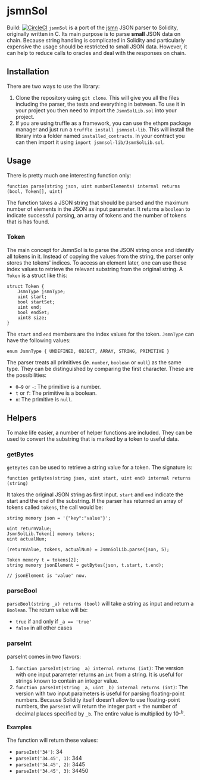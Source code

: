 # jsmnSol
Build: [![CircleCI](https://circleci.com/gh/chrisdotn/jsmnSol/tree/master.svg?style=svg)](https://circleci.com/gh/chrisdotn/jsmnSol/tree/master)
`jsmnSol` is a port of the [jsmn](https://github.com/zserge/jsmn) JSON parser to Solidity, originally written in C. Its main purpose is to parse **small** JSON data on chain. Because string handling is complicated in Solidity and particularly expensive the usage should be restricted to small JSON data. However, it can help to reduce calls to oracles and deal with the responses on chain.

## Installation
There are two ways to use the library:
 1. Clone the repository using `git clone`. This will give you all the files including the parser, the tests and everything in between. To use it in your project you then need to import the `JsmnSolLib.sol` into your project.
 2. If you are using truffle as a framework, you can use the ethpm package manager and just run a `truffle install jsmnsol-lib`. This will install the library into a folder named `installed_contracts`. In your contract you can then import it using `import jsmnsol-lib/JsmnSolLib.sol`.


## Usage
There is pretty much one interesting function only:
```
function parse(string json, uint numberElements) internal returns (bool, Token[], uint)
```
The function takes a JSON string that should be parsed and the maximum number of elements in the JSON as input parameter. It returns a `boolean` to indicate successful parsing, an array of tokens and the number of tokens that is has found.

### Token
The main concept for JsmnSol is to parse the JSON string once and identify all tokens in it. Instead of copying the values from the string, the parser only stores the tokens' indices. To access an element later, one can use these index values to retrieve the relevant substring from the original string. A `Token` is a struct like this:
```
struct Token {
    JsmnType jsmnType;
    uint start;
    bool startSet;
    uint end;
    bool endSet;
    uint8 size;
}
```
The `start` and `end` members are the index values for the token. `JsmnType` can have the following values:
```
enum JsmnType { UNDEFINED, OBJECT, ARRAY, STRING, PRIMITIVE }
```
The parser treats all primitives (ie. `number`, `boolean` or `null`) as the same type. They can be distinguished by comparing the first character. These are the possibilities:
 - `0–9` or `-`: The primitive is a number.
 - `t` or `f`: The primitive is a boolean.
 - `n`: The primitive is `null`.

## Helpers
To make life easier, a number of helper functions are included. They can be used to convert the substring that is marked by a token to useful data.

### getBytes
`getBytes` can be used to retrieve a string value for a token. The signature is:
```
function getBytes(string json, uint start, uint end) internal returns (string)
```
It takes the original JSON string as first input. `start` and `end` indicate the start and the end of the substring. If the parser has returned an array of tokens called `tokens`, the call would be:
```
string memory json = '{"key":"value"}';

uint returnValue;
JsmnSolLib.Token[] memory tokens;
uint actualNum;

(returnValue, tokens, actualNum) = JsmnSolLib.parse(json, 5);

Token memory t = tokens[2];
string memory jsonElement = getBytes(json, t.start, t.end);

// jsonElement is 'value' now.
```

### parseBool
`parseBool(string _a) returns (bool)` will take a string as input and return a `Boolean`. The return value will be:
- `true` if and only if `_a == 'true'`
- `false` in all other cases

### parseInt
parseInt comes in two flavors:
1. `function parseInt(string _a) internal returns (int)`: The version with one input parameter returns an `int` from a string. It is useful for strings known to contain an integer value.
2. `function parseInt(string _a, uint _b) internal returns (int)`: The version with two input parameters is useful for parsing floating-point numbers. Because Solidity itself doesn't allow to use floating-point numbers, the `parseInt` will return the integer part + the number of decimal places specified by `_b`. The entire value is multiplied by 10<sup>\_b</sup>.

#### Examples
The function will return these values:
- `parseInt('34')`: 34
- `parseInt('34.45', 1)`: 344
- `parseInt('34.45', 2)`: 3445
- `parseInt('34.45', 3)`: 34450
